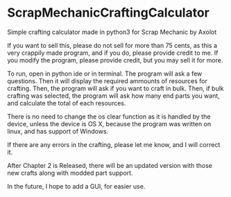 # ScrapMechanicCraftingCalculator
Simple crafting calculator made in python3 for Scrap Mechanic by Axolot

If you want to sell this, please do not sell for more than 75 cents, as this a very crappily made program, and if you do, please provide credit to me.
If you modify the program, please provide credit, but you may sell it for more.

To run, open in python ide or in terminal. The program will ask a few questions. Then it will display the required ammounts of resources for crafting. Then, the program will ask if you want to craft in bulk. Then, if bulk crafting was selected, the program will ask how many end parts you want, and calculate the total of each resources. 


There is no need to change the os clear function as it is handled by the device, unless the device is OS X, because the program was written on linux, and has support of Windows.

If there are any errors in the crafting, please let me know, and I will correct it.

After Chapter 2 is Released, there will be an updated version with those new crafts along with modded part support. 


In the future, I hope to add a GUI, for easier use.
